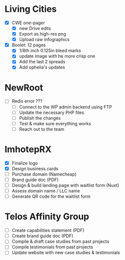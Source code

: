 # Living Cities
- [x] CWE one-pager
  - [x] new Drive edits
  - [x] Export as high-res png
  - [x] Upload raw infographics
- [x] Boolet: 12 pages
  - [x] 1/8th inch 0.125in bleed marks
  - [x] update image with he more crisp one
  - [x] Add the last 2 spreads
  - [x] Add ophelia's updates

# NewRoot
- [ ] Redis error ???
  - [ ] Connect to the WP admin backend using FTP
  - [ ] Update the necessary PHP files
  - [ ] Publish the changes
  - [ ] Test & make sure everything works
  - [ ] Reach out to the team

# ImhotepRX
- [x] Finalize logo
- [x] Design business cards
- [ ] Purchase domain (Namecheap)
- [ ] Brand guide doc (PDF)
- [ ] Design & build landing page with waitlist form (Nuxt)
- [ ] Assess domain name / LLC name
- [ ] Generate QR code for the waitlist form

# Telos Affinity Group
- [ ] Create capabilities statement (PDF)
- [ ] Create brand guide doc (PDF)
- [ ] Compile & draft case studies from past projects
- [ ] Compile testimonials from past projects
- [ ] Update website with new case studies & testimonials
